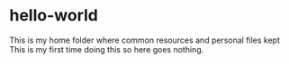 # hello-world
This is my home folder where common resources and personal files kept
This is my first time doing this so here goes nothing. 
